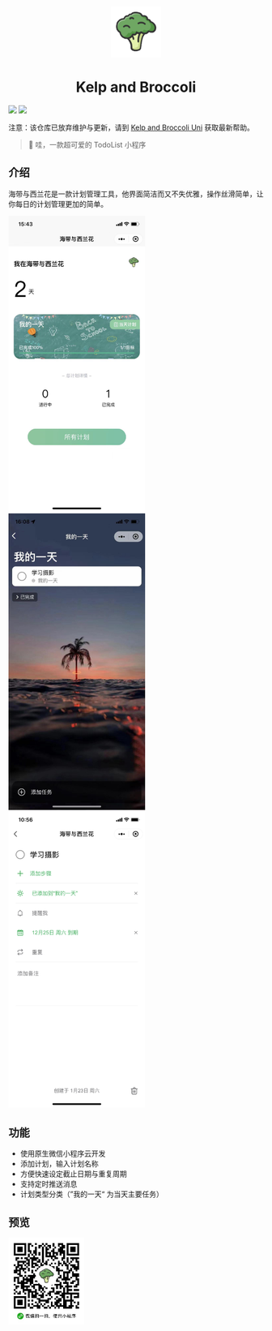 <p align="center">
<img src="./miniprogram/static/images/logo.png" alt="broccoli" width="100">
</p>
<h1 align="center">Kelp and Broccoli</h1>

[![](https://img.shields.io/badge/-KelpAndBroccoli-%2350c62a)](https://github.com/cleves0315/kelp-and-broccoli)
![](https://img.shields.io/badge/todo-list-%2350c62a)

注意：该仓库已放弃维护与更新，请到 [Kelp and Broccoli Uni](https://github.com/cleves0315/kelp-and-broccoli-uni) 获取最新帮助。

> 🍭 哇，一款超可爱的 TodoList 小程序

## 介绍

海带与西兰花是一款计划管理工具，他界面简洁而又不失优雅，操作丝滑简单，让你每日的计划管理更加的简单。

<p>
<img src="./miniprogram/static/images/example1.jpeg" alt="diagram-1" width="270">
<img src="./miniprogram/static/images/example2.jpeg" alt="diagram-2" width="270">
<img src="./miniprogram/static/images/example3.png" alt="diagram-3" width="270">
</p>

## 功能

- 使用原生微信小程序云开发
- 添加计划，输入计划名称
- 方便快速设定截止日期与重复周期
- 支持定时推送消息
- 计划类型分类（”我的一天“ 为当天主要任务）

## 预览

<img src="./miniprogram/static/images/QRcode.jpeg" alt="QRcode" width="150">
